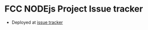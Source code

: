 # FCC NODEjs Project Issue tracker
-	 Deployed at [issue tracker](https://replit.com/@santiagomora3/boilerplate-project-issuetracker?v=1)
